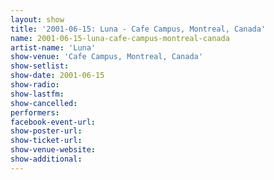 ```yaml
---
layout: show
title: '2001-06-15: Luna - Cafe Campus, Montreal, Canada'
name: 2001-06-15-luna-cafe-campus-montreal-canada
artist-name: 'Luna'
show-venue: 'Cafe Campus, Montreal, Canada'
show-setlist: 
show-date: 2001-06-15
show-radio: 
show-lastfm: 
show-cancelled: 
performers: 
facebook-event-url: 
show-poster-url: 
show-ticket-url: 
show-venue-website: 
show-additional: 
---
```


